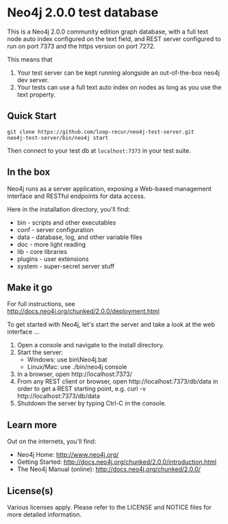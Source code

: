 Neo4j 2.0.0 test database
=======================================

This is a Neo4j 2.0.0 community edition graph database, with a full text
node auto index configured on the text field, and REST server configured
to run on port 7373 and the https version on port 7272.

This means that

1. Your test server can be kept running alongside an out-of-the-box neo4j dev server.
2. Your tests can use a full text auto index on nodes as long as you use the text property.

Quick Start
-----------

    git clone https://github.com/loop-recur/neo4j-test-server.git
    neo4j-test-server/bin/neo4j start

Then connect to your test db at `localhost:7373` in your test suite.

In the box
----------

Neo4j runs as a server application, exposing a Web-based management
interface and RESTful endpoints for data access.

Here in the installation directory, you'll find:

* bin - scripts and other executables
* conf - server configuration
* data - database, log, and other variable files
* doc - more light reading
* lib - core libraries
* plugins - user extensions
* system - super-secret server stuff

Make it go
----------

For full instructions, see http://docs.neo4j.org/chunked/2.0.0/deployment.html

To get started with Neo4j, let's start the server and take a
look at the web interface ...

1. Open a console and navigate to the install directory.
2. Start the server:
   * Windows: use bin\Neo4j.bat
   * Linux/Mac: use ./bin/neo4j console
3. In a browser, open http://localhost:7373/
4. From any REST client or browser, open http://localhost:7373/db/data
   in order to get a REST starting point, e.g.
   curl -v http://localhost:7373/db/data
5. Shutdown the server by typing Ctrl-C in the console.

Learn more
----------

Out on the internets, you'll find:

* Neo4j Home: http://www.neo4j.org/
* Getting Started: http://docs.neo4j.org/chunked/2.0.0/introduction.html
* The Neo4j Manual (online): http://docs.neo4j.org/chunked/2.0.0/

License(s)
----------
Various licenses apply. Please refer to the LICENSE and NOTICE files for more
detailed information.

